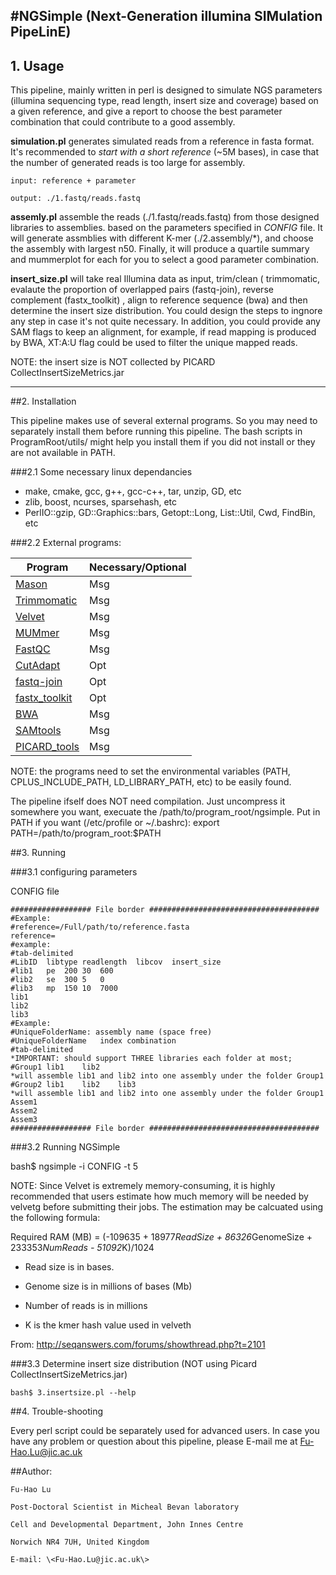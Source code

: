 #NGSimple (Next-Generation illumina SIMulation PipeLinE) 
------------------------------------------------------------------
## 1. Usage

This pipeline, mainly written in perl is designed to simulate NGS 
parameters (illumina sequencing type, read length, insert size and
 coverage) based on a given reference, and give a report to choose
 the best parameter combination that could contribute to a good 
assembly.

**simulation.pl** generates simulated reads from a reference in fasta
 format. It's recommended to *start with a short reference* (~5M 
bases), in case that the number of generated reads is too large for
 assembly.

    input: reference + parameter

    output: ./1.fastq/reads.fastq

**assemly.pl** assemble the reads (./1.fastq/reads.fastq) from those 
designed libraries to assemblies. based on the parameters specified 
in *CONFIG* file. It will generate assmblies with different K-mer 
(./2.assembly/*), and choose the assembly with largest n50. Finally,
 it will produce a quartile summary and mummerplot for each for you 
to select a good parameter combination.

**insert_size.pl** will take real Illumina data as input, trim/clean (
trimmomatic, evalaute the proportion of overlapped pairs (fastq-join),
 reverse complement (fastx_toolkit) , align to reference sequence 
(bwa) and then determine the insert size distribution. You could 
design the steps to ingnore any step in case it's not quite necessary. 
In addition, you could provide any SAM flags to keep an alignment, 
for example, if read mapping is produced by BWA, XT:A:U flag could be
 used to filter the unique mapped reads.

NOTE: the insert size is NOT collected by PICARD CollectInsertSizeMetrics.jar

----------------------------------------------------------------------

##2. Installation

This pipeline makes use of several external programs. So you may need to 
separately install them before running this pipeline. The bash scripts in
 ProgramRoot/utils/ might help you install them if you did not install or 
they are not available in PATH. 

###2.1 Some necessary linux dependancies

*    make, cmake, gcc, g++, gcc-c++, tar, unzip, GD, etc
*    zlib, boost, ncurses, sparsehash, etc
*    PerlIO::gzip, GD::Graphics::bars, Getopt::Long, List::Util, Cwd, FindBin, etc

###2.2 External programs:

**Program** | **Necessary/Optional**
----------- | ----------------------
[Mason](https://www.seqan.de/projects/mason/) | Msg
[Trimmomatic](http://www.usadellab.org/cms/?page=trimmomatic) | Msg
[Velvet](https://www.ebi.ac.uk/~zerbino/velvet/) | Msg
[MUMmer](http://mummer.sourceforge.net/) | Msg
[FastQC](http://www.bioinformatics.babraham.ac.uk/projects/fastqc/) | Msg
[CutAdapt](https://code.google.com/p/cutadapt/) | Opt
[fastq-join](https://code.google.com/p/ea-utils/) | Opt
[fastx_toolkit](http://hannonlab.cshl.edu/fastx_toolkit/index.html) | Opt
[BWA](http://bio-bwa.sourceforge.net/) | Msg
[SAMtools](http://samtools.sourceforge.net/) | Msg
[PICARD_tools](http://picard.sourceforge.net/) | Msg

NOTE: the programs need to set the environmental variables (PATH, 
CPLUS_INCLUDE_PATH, LD_LIBRARY_PATH, etc) to be easily found. 

The pipeline ifself does NOT need compilation. Just uncompress it somewhere
 you want, execuate the /path/to/program_root/ngsimple. Put in PATH if 
you want (/etc/profile or ~/.bashrc): 
	export PATH=/path/to/program_root:$PATH


##3. Running

###3.1 configuring parameters

CONFIG file

	################## File border ######################################
	#Example:
	#reference=/Full/path/to/reference.fasta
	reference=
	#example:
	#tab-delimited
	#LibID	libtype	readlength	libcov	insert_size
	#lib1	pe	200	30	600
	#lib2	se	300	5	0
	#lib3	mp	150	10	7000
	lib1
	lib2
	lib3
	#Example:
	#UniqueFolderName: assembly name (space free)
	#UniqueFolderName	index combination
	#tab-delimited
	*IMPORTANT: should support THREE libraries each folder at most;
	#Group1	lib1	lib2
	*will assemble lib1 and lib2 into one assembly under the folder Group1
	#Group2	lib1	lib2	lib3
	*will assemble lib1 and lib2 into one assembly under the folder Group1
	Assem1
	Assem2
	Assem3
	################## File border ######################################


###3.2 Running NGSimple

bash$ ngsimple -i CONFIG -t 5

NOTE: Since Velvet is extremely memory-consuming, it is highly recommended 
that users estimate how much memory will be needed by velvetg before 
submitting their jobs. The estimation may be calcuated using the following 
formula:

Required RAM (MB) = (-109635 + 18977*ReadSize + 86326*GenomeSize + 233353*NumReads - 51092*K)/1024

+ Read size is in bases.

+ Genome size is in millions of bases (Mb)

+ Number of reads is in millions

+ K is the kmer hash value used in velveth

From: http://seqanswers.com/forums/showthread.php?t=2101


###3.3 Determine insert size distribution (NOT using Picard CollectInsertSizeMetrics.jar)

	bash$ 3.insertsize.pl --help

##4. Trouble-shooting

Every perl script could be separately used for advanced users. In case
 you have any problem or question about this pipeline, please E-mail 
me at <Fu-Hao.Lu@jic.ac.uk>


##Author:

	Fu-Hao Lu

	Post-Doctoral Scientist in Micheal Bevan laboratory

	Cell and Developmental Department, John Innes Centre

	Norwich NR4 7UH, United Kingdom

	E-mail: \<Fu-Hao.Lu@jic.ac.uk\>
